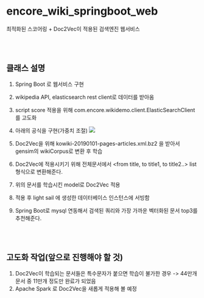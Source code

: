 # encore_wiki_springboot_web
최적화된 스코어링 + Doc2Vec이 적용된 검색엔진 웹서비스

<br>
<br>

## 클래스 설명
1. Spring Boot 로 웹서비스 구현
2. wikipedia API, elasticsearch rest client로 데이터를 받아옴
3. script score 적용을 위해 com.encore.wikidemo.client.ElasticSearchClient 를 고도화
4. 아래의 공식을 구현(가중치 조절)
<img src="https://user-images.githubusercontent.com/43582223/53785199-09c52680-3f5b-11e9-90da-dae509285788.png"> </img>

5. Doc2Vec을 위해 kowiki-20190101-pages-articles.xml.bz2 을 받아서 gensim의 wikiCorpus로 변환 후 학습
6. Doc2Vec에 적용시키기 위해 전체문서에서 <from title, to title1, to title2..> list 형식으로 변환해준다.
7. 위의 문서를 학습시킨 model로 Doc2Vec 적용
8. 적용 후 light sail 에 생성한 데이터베이스 인스턴스에 서빙함
9. Spring Boot로 mysql 연동해서 검색된 쿼리와 가장 가까운 벡터화된 문서 top3를 추천해준다.
<br>
<br>

## 고도화 작업(앞으로 진행해야 할 것)
1. Doc2Vec이 학습되는 문서들은 특수문자가 붙으면 학습이 불가한 경우
 -> 44만개 문서 중 11만개 정도만 완료가 되었음
2. Apache Spark 로 Doc2Vec을 새롭게 적용해 볼 예정
<br>
<br>


